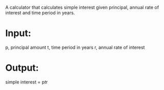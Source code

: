 A calculator that calculates simple interest given principal, annual rate of interest and time period in years.

# Input:
   p, principal amount
   t, time period in years
   r, annual rate of interest
# Output:
   simple interest = p*t*r
